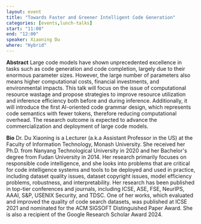 ```yaml
---
layout: event
title: "Towards Faster and Greener Intelligent Code Generation"
categories: [events,lunch-talks]
start: "11:00"
end: "12:00"
speaker: Xiaoning Du
where: "Hybrid"
---
```


**Abstract**
Large code models have shown unprecedented excellence in tasks such as code generation and code completion, largely due to their enormous parameter sizes. However, the large number of parameters also means higher computational costs, financial investments, and environmental impacts. This talk will focus on the issue of computational resource wastage and propose strategies to improve resource utilization and inference efficiency both before and during inference. Additionally, it will introduce the first AI-oriented code grammar design, which represents code semantics with fewer tokens, therefore reducing computational overhead. The research outcome is expected to advance the commercialization and deployment of large code models.

**Bio**
Dr. Du Xiaoning is a Lecturer (a.k.a Assistant Professor in the US) at the Faculty of Information Technology, Monash University. She received her Ph.D. from Nanyang Technological University in 2020 and her Bachelor's degree from Fudan University in 2014. Her research primarily focuses on responsible code intelligence, and she looks into problems that are critical for code intelligence systems and tools to be deployed and used in practice, including dataset quality issues, dataset copyright issues, model efficiency problems, robustness, and interpretability. Her research has been published in top-tier conferences and journals, including ICSE, ASE, FSE, NeurIPS, AAAI, S&P, USENIX Security, and TDSC. One of her works, which evaluated and improved the quality of code search datasets, was published at ICSE 2021 and nominated for the ACM SIGSOFT Distinguished Paper Award. She is also a recipient of the Google Research Scholar Award 2024.
